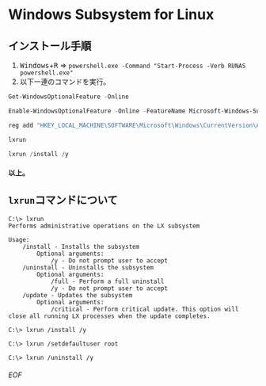# Windows Subsystem for Linux

## インストール手順

1. <kbd>Windows</kbd>+<kbd>R</kbd> => ```powershell.exe -Command "Start-Process -Verb RUNAS powershell.exe"```
1. 以下一連のコマンドを実行。
```PowerShell
Get-WindowsOptionalFeature -Online

Enable-WindowsOptionalFeature -Online -FeatureName Microsoft-Windows-Subsystem-Linux

reg add "HKEY_LOCAL_MACHINE\SOFTWARE\Microsoft\Windows\CurrentVersion\AppModelUnlock" /t REG_DWORD /f /v "AllowDevelopmentWithoutDevLicense" /d "1"

lxrun

lxrun /install /y
```
#### 以上。







## `lxrun`コマンドについて

```
C:\> lxrun
Performs administrative operations on the LX subsystem

Usage:
    /install - Installs the subsystem
        Optional arguments:
            /y - Do not prompt user to accept
    /uninstall - Uninstalls the subsystem
        Optional arguments:
            /full - Perform a full uninstall
            /y - Do not prompt user to accept
    /update - Updates the subsystem
        Optional arguments:
            /critical - Perform critical update. This option will close all running LX processes when the update completes.

C:\> lxrun /install /y

C:\> lxrun /setdefaultuser root

C:\> lxrun /uninstall /y

```



<!--

## 以下、旧手順。

1. **<kbd>Windows</kbd> + <kbd>R</kbd> => `OptionalFeatures`**

1. **Check `Windows Subsystem for Linux`**

1. **<kbd>Windows</kbd> + <kbd>U</kbd> => `developer`** (OR **<kbd>Windows</kbd> + <kbd>R</kbd> => `powershell -Command "Start-Process -Verb runas powershell Show-WindowsDeveloperLicenseRegistration"`**)

1. **Check `Developer mode`**

-->

###### EOF
